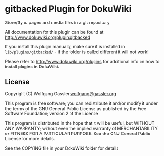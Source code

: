# gitbacked Plugin for DokuWiki

Store/Sync pages and media files in a git repository

All documentation for this plugin can be found at
http://www.dokuwiki.org/plugin:gitbacked

If you install this plugin manually, make sure it is installed in
`lib/plugins/gitbacked/` - if the folder is called different it
will not work!

Please refer to http://www.dokuwiki.org/plugins for additional info
on how to install plugins in DokuWiki.

## License

Copyright (C) Wolfgang Gassler <wolfgang@gassler.org>

This program is free software; you can redistribute it and/or modify
it under the terms of the GNU General Public License as published by
the Free Software Foundation; version 2 of the License

This program is distributed in the hope that it will be useful,
but WITHOUT ANY WARRANTY; without even the implied warranty of
MERCHANTABILITY or FITNESS FOR A PARTICULAR PURPOSE.  See the
GNU General Public License for more details.

See the COPYING file in your DokuWiki folder for details
